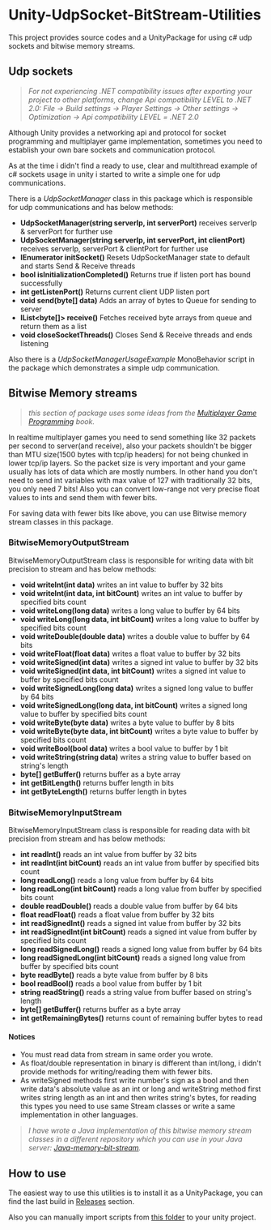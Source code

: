 # Unity-UdpSocket-BitStream-Utilities
This project provides source codes and a UnityPackage for using c# udp sockets and bitwise memory streams.

## Udp sockets
> *For not experiencing .NET compatibility issues after exporting your project to other platforms, change Api compatibility LEVEL to .NET 2.0:  File -> Build settings -> Player Settings -> Other settings -> Optimization -> Api compatibility LEVEL = .NET 2.0*

Although Unity provides a networking api and protocol for socket programming and multiplayer game implementation, sometimes you need to establish your own bare sockets and communication protocol.

As at the time i didn't find a ready to use, clear and multithread example of c# sockets usage in unity i started to write a simple one for udp communications.

There is a *UdpSocketManager* class in this package which is responsible for udp communications and has below methods:
* **UdpSocketManager(string serverIp, int serverPort)** receives serverIp & serverPort for further use
* **UdpSocketManager(string serverIp, int serverPort, int clientPort)** receives serverIp, serverPort & clientPort for further use
* **IEnumerator initSocket()** Resets UdpSocketManager state to default and starts Send & Receive threads
* **bool isInitializationCompleted()** Returns true if listen port has bound successfully
* **int getListenPort()** Returns current client UDP listen port
* **void send(byte[] data)** Adds an array of bytes to Queue for sending to server
* **IList<byte[]> receive()** Fetches received byte arrays from queue and return them as a list
* **void closeSocketThreads()** Closes Send & Receive threads and ends listening

Also there is a *UdpSocketManagerUsageExample* MonoBehavior script in the package which demonstrates a simple udp communication.

## Bitwise Memory streams
> *this section of package uses some ideas from the [Multiplayer Game Programming](https://www.pearson.com/us/higher-education/program/Glazer-Multiplayer-Game-Programming-Architecting-Networked-Games/PGM317032.html) book.*

In realtime multiplayer games you need to send something like 32 packets per second to server(and receive), also your packets shouldn't be bigger than MTU size(1500 bytes with tcp/ip headers) for not being chunked in lower tcp/ip layers.
So the packet size is very important and your game usually has lots of data which are mostly numbers.
In other hand you don't need to send int variables with max value of 127 with traditionally 32 bits, you only need 7 bits!
Also you can convert low-range not very precise float values to ints and send them with fewer bits.

For saving data with fewer bits like above, you can use Bitwise memory stream classes in this package.

### BitwiseMemoryOutputStream
BitwiseMemoryOutputStream class is responsible for writing data with bit precision to stream and has below methods:
* **void writeInt(int data)** writes an int value to buffer by 32 bits
* **void writeInt(int data, int bitCount)** writes an int value to buffer by specified bits count
* **void writeLong(long data)** writes a long value to buffer by 64 bits
* **void writeLong(long data, int bitCount)** writes a long value to buffer by specified bits count
* **void writeDouble(double data)** writes a double value to buffer by 64 bits
* **void writeFloat(float data)** writes a float value to buffer by 32 bits
* **void writeSigned(int data)** writes a signed int value to buffer by 32 bits
* **void writeSigned(int data, int bitCount)** writes a signed int value to buffer by specified bits count
* **void writeSignedLong(long data)** writes a signed long value to buffer by 64 bits
* **void writeSignedLong(long data, int bitCount)** writes a signed long value to buffer by specified bits count
* **void writeByte(byte data)** writes a byte value to buffer by 8 bits
* **void writeByte(byte data, int bitCount)** writes a byte value to buffer by specified bits count
* **void writeBool(bool data)** writes a bool value to buffer by 1 bit
* **void writeString(string data)** writes a string value to buffer based on string's length
* **byte[] getBuffer()** returns buffer as a byte array
* **int getBitLength()** returns buffer length in bits
* **int getByteLength()** returns buffer length in bytes

### BitwiseMemoryInputStream
BitwiseMemoryInputStream class is responsible for reading data with bit precision from stream and has below methods:
* **int readInt()** reads an int value from buffer by 32 bits
* **int readInt(int bitCount)** reads an int value from buffer by specified bits count
* **long readLong()** reads a long value from buffer by 64 bits
* **long readLong(int bitCount)** reads a long value from buffer by specified bits count
* **double readDouble()** reads a double value from buffer by 64 bits
* **float readFloat()** reads a float value from buffer by 32 bits
* **int readSignedInt()** reads a signed int value from buffer by 32 bits
* **int readSignedInt(int bitCount)** reads a signed int value from buffer by specified bits count
* **long readSignedLong()** reads a signed long value from buffer by 64 bits
* **long readSignedLong(int bitCount)** reads a signed long value from buffer by specified bits count
* **byte readByte()** reads a byte value from buffer by 8 bits
* **bool readBool()** reads a bool value from buffer by 1 bit
* **string readString()** reads a string value from buffer based on string's length
* **byte[] getBuffer()** returns buffer as a byte array
* **int getRemainingBytes()** returns count of remaining buffer bytes to read

#### Notices
* You must read data from stream in same order you wrote.
* As float/double representation in binary is different than int/long, i didn't provide methods for writing/reading them with fewer bits.
* As writeSigned methods first write number's sign as a bool and then write data's absolute value as an int or long and writeString method first writes string length as an int and then writes string's bytes, for reading this types you need to use same Stream classes or write a same implementation in other languages.

> *I have wrote a Java implementation of this bitwise memory stream classes in a different repository which you can use in your Java server: [Java-memory-bit-stream](https://github.com/M-Aghasi/Java-memory-bit-stream).*

## How to use
The easiest way to use this utilities is to install it as a UnityPackage, you can find the last build in [Releases](https://github.com/M-Aghasi/Unity-UdpSocket-BitStream-Utilities/releases) section.

Also you can manually import scripts from [this folder](https://github.com/M-Aghasi/Unity-UdpSocket-BitStream-Utilities/tree/master/Assets/Scripts/UdpSocket_BitStream_Utilities) to your unity project.
